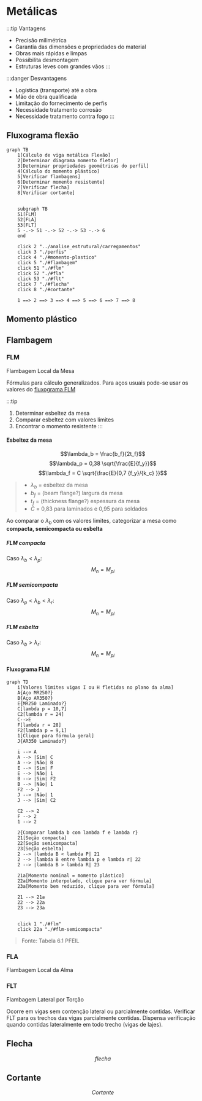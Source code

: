 # Metálicas 

:::tip Vantagens
- Precisão milimétrica
- Garantia das dimensões e propriedades do material
- Obras mais rápidas e limpas
- Possibilita desmontagem
- Estruturas leves com grandes vãos
:::

:::danger Desvantagens
- Logística (transporte) até a obra
- Mão de obra qualificada
- Limitação do fornecimento de perfis
- Necessidade tratamento corrosão
- Necessidade tratamento contra fogo
:::


## Fluxograma flexão

```mermaid
graph TB
    1[Cálculo de viga metálica Flexão]
    2[Determinar diagrama momento fletor]
    3[Determinar propriedades geométricas do perfil]
    4[Cálculo do momento plástico]
    5[Verificar flambagens]
    6[Determinar momento resistente]
    7[Verificar flecha]
    8[Verificar cortante]


    subgraph TB
    51[FLM]
    52[FLA]
    53[FLT]
    5 -.-> 51 -.-> 52 -.-> 53 -.-> 6
    end

    click 2 "../analise_estrutural/carregamentos"
    click 3 "./perfis"
    click 4 "./#momento-plastico"
    click 5 "./#flambagem"
    click 51 "./#flm"
    click 52 "./#fla"
    click 53 "./#flt"
    click 7 "./#flecha"
    click 8 "./#cortante"

    1 ==> 2 ==> 3 ==> 4 ==> 5 ==> 6 ==> 7 ==> 8
```

## Momento plástico

## Flambagem

### FLM

Flambagem Local da Mesa

Fórmulas para cálculo generalizados.
Para aços usuais pode-se usar os valores do [fluxograma FLM](#fluxograma-flm)

:::tip
1. Determinar esbeltez da mesa
2. Comparar esbeltez com valores limites
3. Encontrar o momento resistente
:::

#### Esbeltez da mesa

$$\lambda_b = \frac{b_f}{2t_f}$$
$$\lambda_p = 0,38 \sqrt{\frac{E}{f_y}}$$
$$\lambda_f = C \sqrt{\frac{E}{0,7 {f_y}/{k_c} }}$$

>- $\lambda_b$ = esbeltez da mesa
>- $b_f$ = (beam flange?) largura da mesa
>- $t_f$ = (thickness flange?) espessura da mesa
>- $C$ =  0,83 para laminados e 0,95 para soldados

Ao comparar o $\lambda_b$ com os valores limites, categorizar a mesa como **compacta, semicompacta ou esbelta**

##### FLM compacta

Caso $\lambda_b < \lambda_p$:
$$M_n = M_{pl}$$

##### FLM semicompacta

Caso $\lambda_p < \lambda_b < \lambda_r$:
$$M_n = M_{pl}$$

##### FLM esbelta

Caso $\lambda_b > \lambda_r$:
$$M_n = M_{pl}$$

#### Fluxograma FLM
```mermaid
graph TD
    i[Valores limites vigas I ou H fletidas no plano da alma]
    A{Aço MR250?}
    B{Aço AR350?}
    E{MR250 Laminado?}
    C[lambda p = 10,7]
    C2[lambda r = 24]
    C-->E
    F[lambda r = 28]
    F2[lambda p = 9,1]
    1[Clique para fórmula geral]
    J{AR350 Laminado?}
    
    i --> A
    A --> |Sim| C
    A --> |Não| B
    E --> |Sim| F
    E --> |Não| 1
    B --> |Sim| F2
    B --> |Não| 1
    F2 --> J
    J --> |Não| 1
    J --> |Sim| C2

    C2 --> 2
    F --> 2
    1 --> 2

    2{Comparar lambda b com lambda f e lambda r}
    21[Seção compacta]
    22[Seção semicompacta]
    23[Seção esbelta]
    2 --> |lambda B < lambda P| 21
    2 --> |lambda B entre lambda p e lambda r| 22
    2 --> |lambda B > lambda R| 23
    
    21a[Momento nominal = momento plástico]
    22a[Momento interpolado, clique para ver fórmula]
    23a[Momento bem reduzido, clique para ver fórmula]

    21 --> 21a
    22 --> 22a
    23 --> 23a


    click 1 "./#flm"
    click 22a "./#flm-semicompacta"
```

> Fonte: Tabela 6.1 PFEIL


### FLA

Flambagem Local da Alma

### FLT

Flambagem Lateral por Torção

Ocorre em vigas sem contenção lateral ou parcialmente contidas.
Verificar FLT para os trechos das vigas parcialmente contidas.
Dispensa verificação quando contidas lateralmente em todo trecho (vigas de lajes). 

## Flecha

$$flecha$$

## Cortante


$$Cortante$$